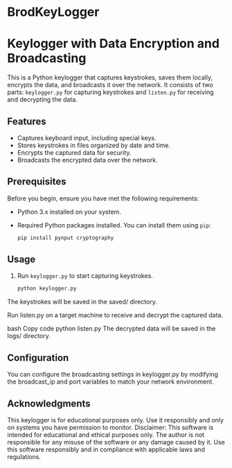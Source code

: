 # BrodKeyLogger
# Keylogger with Data Encryption and Broadcasting

This is a Python keylogger that captures keystrokes, saves them locally, encrypts the data, and broadcasts it over the network. It consists of two parts: `keylogger.py` for capturing keystrokes and `listen.py` for receiving and decrypting the data.

## Features

- Captures keyboard input, including special keys.
- Stores keystrokes in files organized by date and time.
- Encrypts the captured data for security.
- Broadcasts the encrypted data over the network.

## Prerequisites

Before you begin, ensure you have met the following requirements:

- Python 3.x installed on your system.
- Required Python packages installed. You can install them using `pip`:

    ```bash
    pip install pynput cryptography
    ```

## Usage

1. Run `keylogger.py` to start capturing keystrokes.

   ```bash
   python keylogger.py
The keystrokes will be saved in the saved/ directory.

Run listen.py on a target machine to receive and decrypt the captured data.

bash
Copy code
python listen.py
The decrypted data will be saved in the logs/ directory.

## Configuration
You can configure the broadcasting settings in keylogger.py by modifying the broadcast_ip and port variables to match your network environment.


## Acknowledgments
This keylogger is for educational purposes only. Use it responsibly and only on systems you have permission to monitor.
Disclaimer: This software is intended for educational and ethical purposes only. The author is not responsible for any misuse of the software or any damage caused by it. Use this software responsibly and in compliance with applicable laws and regulations.
